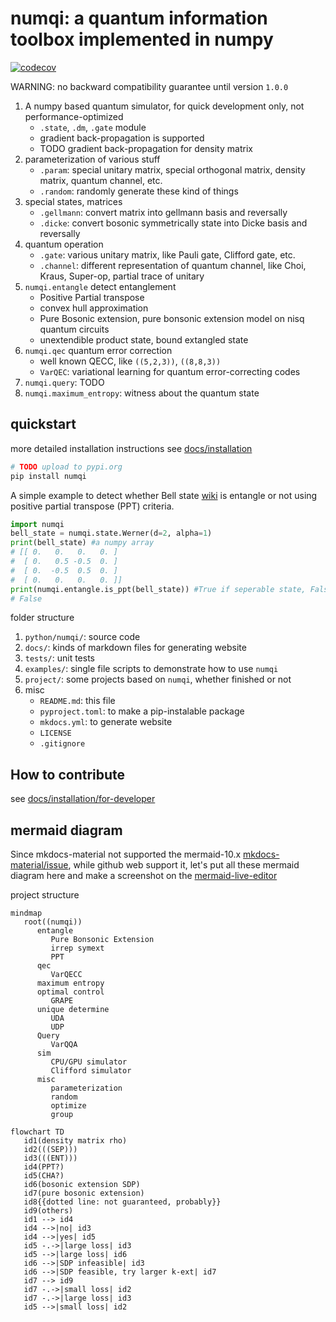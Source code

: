 # numqi: a quantum information toolbox implemented in numpy

[![codecov](https://codecov.io/gh/husisy/numqi/graph/badge.svg?token=50YC4KD4M1)](https://codecov.io/gh/husisy/numqi)

WARNING: no backward compatibility guarantee until version `1.0.0`

1. A numpy based quantum simulator, for quick development only, not performance-optimized
   * `.state`, `.dm`, `.gate` module
   * gradient back-propagation is supported
   * TODO gradient back-propagation for density matrix
2. parameterization of various stuff
   * `.param`: special unitary matrix, special orthogonal matrix, density matrix, quantum channel, etc.
   * `.random`: randomly generate these kind of things
3. special states, matrices
   * `.gellmann`: convert matrix into gellmann basis and reversally
   * `.dicke`: convert bosonic symmetrically state into Dicke basis and reversally
4. quantum operation
   * `.gate`: various unitary matrix, like Pauli gate, Clifford gate, etc.
   * `.channel`: different representation of quantum channel, like Choi, Kraus, Super-op, partial trace of unitary
5. `numqi.entangle` detect entanglement
   * Positive Partial transpose
   * convex hull approximation
   * Pure Bosonic extension, pure bonsonic extension model on nisq quantum circuits
   * unextendible product state, bound extangled state
6. `numqi.qec` quantum error correction
   * well known QECC, like `((5,2,3))`, `((8,8,3))`
   * `VarQEC`: variational learning for quantum error-correcting codes
7. `numqi.query`: TODO
8. `numqi.maximum_entropy`: witness about the quantum state

## quickstart

more detailed installation instructions see [docs/installation](./docs/installation.md)

```bash
# TODO upload to pypi.org
pip install numqi
```

A simple example to detect whether Bell state [wiki](https://en.wikipedia.org/wiki/Bell_state) is entangle or not using positive partial transpose (PPT) criteria.

```Python
import numqi
bell_state = numqi.state.Werner(d=2, alpha=1)
print(bell_state) #a numpy array
# [[ 0.   0.   0.   0. ]
#  [ 0.   0.5 -0.5  0. ]
#  [ 0.  -0.5  0.5  0. ]
#  [ 0.   0.   0.   0. ]]
print(numqi.entangle.is_ppt(bell_state)) #True if seperable state, False is entangle state (small probability also return True)
# False
```

folder structure

1. `python/numqi/`: source code
2. `docs/`: kinds of markdown files for generating website
3. `tests/`: unit tests
4. `examples/`: single file scripts to demonstrate how to use `numqi`
5. `project/`: some projects based on `numqi`, whether finished or not
6. misc
   * `README.md`: this file
   * `pyproject.toml`: to make a pip-instalable package
   * `mkdocs.yml`: to generate website
   * `LICENSE`
   * `.gitignore`

## How to contribute

see [docs/installation/for-developer](./docs/installation.md/#for-developer)

## mermaid diagram

Since mkdocs-material not supported the mermaid-10.x [mkdocs-material/issue](https://github.com/squidfunk/mkdocs-material/issues/5193), while github web support it, let's put all these mermaid diagram here and make a screenshot on the [mermaid-live-editor](https://mermaid.live/)

project structure

```mermaid
mindmap
   root((numqi))
      entangle
         Pure Bonsonic Extension
         irrep symext
         PPT
      qec
         VarQECC
      maximum entropy
      optimal control
         GRAPE
      unique determine
         UDA
         UDP
      Query
         VarQQA
      sim
         CPU/GPU simulator
         Clifford simulator
      misc
         parameterization
         random
         optimize
         group
```

```mermaid
flowchart TD
   id1(density matrix rho)
   id2(((SEP)))
   id3(((ENT)))
   id4(PPT?)
   id5(CHA?)
   id6(bosonic extension SDP)
   id7(pure bosonic extension)
   id8{{dotted line: not guaranteed, probably}}
   id9(others)
   id1 --> id4
   id4 -->|no| id3
   id4 -->|yes| id5
   id5 -.->|large loss| id3
   id5 -->|large loss| id6
   id6 -->|SDP infeasible| id3
   id6 -->|SDP feasible, try larger k-ext| id7
   id7 --> id9
   id7 -.->|small loss| id2
   id7 -.->|large loss| id3
   id5 -->|small loss| id2
```

